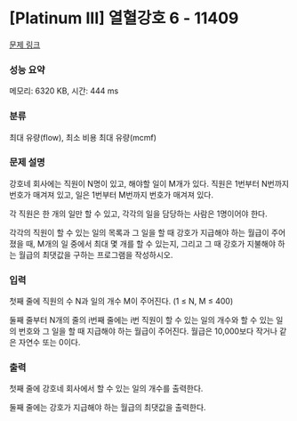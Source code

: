 # [Platinum III] 열혈강호 6 - 11409 

[문제 링크](https://www.acmicpc.net/problem/11409) 

### 성능 요약

메모리: 6320 KB, 시간: 444 ms

### 분류

최대 유량(flow), 최소 비용 최대 유량(mcmf)

### 문제 설명

<p>강호네 회사에는 직원이 N명이 있고, 해야할 일이 M개가 있다. 직원은 1번부터 N번까지 번호가 매겨져 있고, 일은 1번부터 M번까지 번호가 매겨져 있다.</p>

<p>각 직원은 한 개의 일만 할 수 있고, 각각의 일을 담당하는 사람은 1명이어야 한다.</p>

<p>각각의 직원이 할 수 있는 일의 목록과 그 일을 할 때 강호가 지급해야 하는 월급이 주어졌을 때, M개의 일 중에서 최대 몇 개를 할 수 있는지, 그리고 그 때 강호가 지불해야 하는 월급의 최댓값을 구하는 프로그램을 작성하시오.</p>

### 입력 

 <p>첫째 줄에 직원의 수 N과 일의 개수 M이 주어진다. (1 ≤ N, M ≤ 400)</p>

<p>둘째 줄부터 N개의 줄의 i번째 줄에는 i번 직원이 할 수 있는 일의 개수와 할 수 있는 일의 번호와 그 일을 할 때 지급해야 하는 월급이 주어진다. 월급은 10,000보다 작거나 같은 자연수 또는 0이다.</p>

### 출력 

 <p>첫째 줄에 강호네 회사에서 할 수 있는 일의 개수를 출력한다.</p>

<p>둘째 줄에는 강호가 지급해야 하는 월급의 최댓값을 출력한다.</p>

